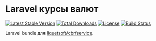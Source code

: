 Laravel курсы валют
===============

[![Latest Stable Version](https://poser.pugx.org/liquetsoft/cbrfservice/v/stable.png)](https://packagist.org/packages/liquetsoft/cbrfservice-laravel)
[![Total Downloads](https://poser.pugx.org/liquetsoft/cbrfservice/downloads.png)](https://packagist.org/packages/liquetsoft/cbrfservice-laravel)
[![License](https://poser.pugx.org/liquetsoft/cbrfservice/license.svg)](https://packagist.org/packages/liquetsoft/cbrfservice-laravel)
[![Build Status](https://github.com/liquetsoft/cbrfservice/workflows/cbrf_service/badge.svg)](https://github.com/liquetsoft/cbrfservice-laravel/actions?query=workflow%3A%22cbrfservice_laravel%22)

Laravel bundle для [liquetsoft/cbrfservice](https://github.com/liquetsoft/cbrfservice).